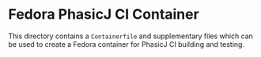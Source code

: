 # Fedora PhasicJ CI Container

This directory contains a `Containerfile` and supplementary files which can be
used to create a Fedora container for PhasicJ CI building and testing.
